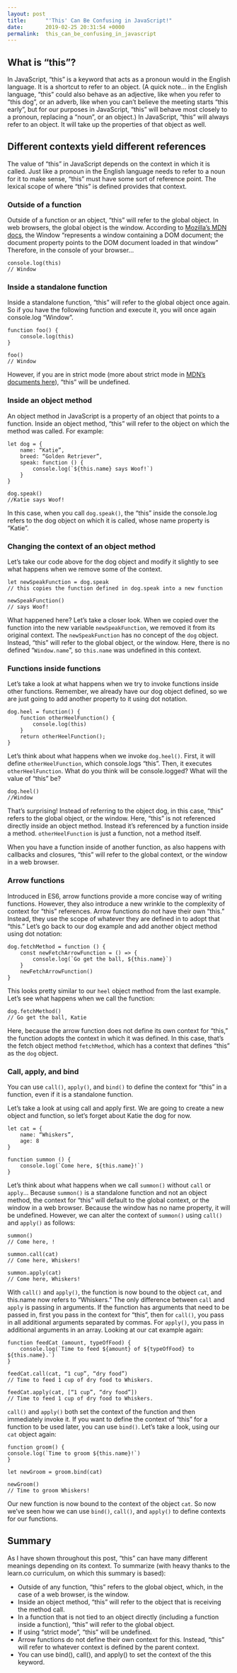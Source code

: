```yaml
---
layout: post
title:      "'This' Can Be Confusing in JavaScript!"
date:       2019-02-25 20:31:54 +0000
permalink:  this_can_be_confusing_in_javascript
---
```



## What is “this”?

In JavaScript, “this” is a keyword that acts as a pronoun would in the English language. It is a shortcut to refer to an object. (A quick note… in the English language, “this” could also behave as an adjective, like when you refer to “this dog”, or an adverb, like when you can’t believe the meeting starts “this early”, but for our purposes in JavaScript, “this” will behave most closely to a pronoun, replacing a “noun”, or an object.) In JavaScript, “this” will always refer to an object. It will take up the properties of that object as well. 


## Different contexts yield different references

The value of “this” in JavaScript depends on the context in which it is called. Just like a pronoun in the English language needs to refer to a noun for it to make sense, “this” must have some sort of reference point. The lexical scope of where “this” is defined provides that context. 

### Outside of a function

Outside of a function or an object, “this” will refer to the global object. In web browsers, the global object is the window. According to [Mozilla’s MDN docs](https://developer.mozilla.org/en-US/docs/Web/API/Window), the Window “represents a window containing a DOM document; the document property points to the DOM document loaded in that window” Therefore, in the console of your browser…

```
console.log(this)
// Window
```

### Inside a standalone function

Inside a standalone function, “this” will refer to the global object once again. So if you have the following function and execute it, you will once again console.log “Window”.

```
function foo() {
	console.log(this)
}

foo()
// Window
```

However, if you are in strict mode (more about strict mode in [MDN’s documents here](https://developer.mozilla.org/en-US/docs/Web/JavaScript/Reference/Strict_mode)), “this” will be undefined. 

### Inside an object method

An object method in JavaScript is a property of an object that points to a function. Inside an object method, “this” will refer to the object on which the method was called. For example:

```
let dog = {
	name: “Katie”,
	breed: “Golden Retriever”,
	speak: function () {
		console.log(`${this.name} says Woof!`)
	}
}

dog.speak()
//Katie says Woof!
```

In this case, when you call `dog.speak()`, the “this” inside the console.log refers to the dog object on which it is called, whose name property is “Katie”.

### Changing the context of an object method

Let’s take our code above for the dog object and modify it slightly to see what happens when we remove some of the context.

```
let newSpeakFunction = dog.speak
// this copies the function defined in dog.speak into a new function

newSpeakFunction()
// says Woof!
```

What happened here? Let’s take a closer look. When we copied over the function into the new variable `newSpeakFunction`, we removed it from its original context. The `newSpeakFunction` has no concept of the `dog` object. Instead, “this” will refer to the global object, or the window. Here, there is no defined “`Window.name`”, so `this.name` was undefined in this context.

### Functions inside functions

Let’s take a look at what happens when we try to invoke functions inside other functions. Remember, we already have our dog object defined, so we are just going to add another property to it using dot notation.

```
dog.heel = function() {
	function otherHeelFunction() {
		console.log(this)
	}
	return otherHeelFunction();
}
```

Let’s think about what happens when we invoke `dog.heel()`. First, it will define `otherHeelFunction`, which console.logs “this”. Then, it executes `otherHeelFunction`. What do you think will be console.logged? What will the value of “this” be?

```
dog.heel()
//Window
```

That’s surprising! Instead of referring to the object dog, in this case, “this” refers to the global object, or the window. Here, “this” is not referenced directly inside an object method. Instead it’s referenced by a function inside a method. `otherHeelFunction` is just a function, not a method itself. 

When you have a function inside of another function, as also happens with callbacks and closures, “this” will refer to the global context, or the window in a web browser. 

### Arrow functions

Introduced in ES6, arrow functions provide a more concise way of writing functions. However, they also introduce a new wrinkle to the complexity of context for “this” references. Arrow functions do not have their own “this.” Instead, they use the scope of whatever they are defined in to adopt that “this.” Let’s go back to our dog example and add another object method using dot notation:

```
dog.fetchMethod = function () {
	const newFetchArrowFunction = () => {
		console.log(`Go get the ball, ${this.name}`)
	}
	newFetchArrowFunction()
}
```

This looks pretty similar to our `heel` object method from the last example. Let’s see what happens when we call the function:

```
dog.fetchMethod()
// Go get the ball, Katie
```

Here, because the arrow function does not define its own context for “this,” the function adopts the context in which it was defined. In this case, that’s the fetch object method `fetchMethod`, which has a context that defines “this” as the `dog` object.

### Call, apply, and bind

You can use `call()`, `apply()`, and `bind()` to define the context for “this” in a function, even if it is a standalone function. 

Let’s take a look at using call and apply first. We are going to create a new object and function, so let’s forget about Katie the dog for now.

```
let cat = {
	name: “Whiskers”,
	age: 8
}

function summon () {
	console.log(`Come here, ${this.name}!`)
}
```

Let’s think about what happens when we call `summon()` without `call` or `apply`… Because `summon()` is a standalone function and not an object method, the context for “this” will default to the global context, or the window in a web browser. Because the window has no name property, it will be undefined. However, we can alter the context of `summon()` using `call()` and `apply()` as follows:

```
summon()
// Come here, !

summon.call(cat)
// Come here, Whiskers!

summon.apply(cat)
// Come here, Whiskers!
```

With `call()` and `apply()`, the function is now bound to the object `cat`, and this.name now refers to “Whiskers.” The only difference between `call` and `apply` is passing in arguments. If the function has arguments that need to be passed in, first you pass in the context for “this”, then for `call()`, you pass in all additional arguments separated by commas. For `apply()`, you pass in additional arguments in an array. Looking at our cat example again:

```
function feedCat (amount, typeOfFood) {
	console.log(`Time to feed ${amount} of ${typeOfFood} to ${this.name}.`)
}

feedCat.call(cat, “1 cup”, “dry food”)
// Time to feed 1 cup of dry food to Whiskers.

feedCat.apply(cat, [“1 cup”, “dry food”])
// Time to feed 1 cup of dry food to Whiskers.
```

`call()` and `apply()` both set the context of the function and then immediately invoke it. If you want to define the context of “this” for a function to be used later, you can use `bind()`. Let’s take a look, using our `cat` object again:

```
function groom() {
console.log(`Time to groom ${this.name}!`)
}

let newGroom = groom.bind(cat)

newGroom()
// Time to groom Whiskers!
```

Our new function is now bound to the context of the object `cat`. So now we’ve seen how we can use `bind()`, `call()`, and `apply()` to define contexts for our functions.

## Summary

As I have shown throughout this post, “this” can have many different meanings depending on its context. To summarize (with heavy thanks to the learn.co curriculum, on which this summary is based):
* Outside of any function, “this” refers to the global object, which, in the case of a web browser, is the window.
* Inside an object method, “this” will refer to the object that is receiving the method call.
* In a function that is not tied to an object directly (including a function inside a function), “this” will refer to the global object.
* If using “strict mode”, “this” will be undefined.
* Arrow functions do not define their own context for this. Instead, “this” will refer to whatever context is defined by the parent context. 
* You can use bind(), call(), and apply() to set the context of the this keyword.
